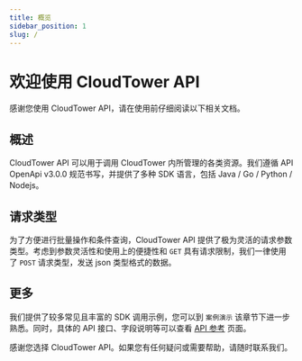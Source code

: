 ```yaml
---
title: 概览
sidebar_position: 1
slug: /
---
```


# 欢迎使用 CloudTower API

感谢您使用 CloudTower API，请在使用前仔细阅读以下相关文档。

## 概述

CloudTower API 可以用于调用 CloudTower 内所管理的各类资源。我们遵循 API OpenApi v3.0.0 规范书写，并提供了多种 SDK 语言，包括 Java / Go / Python / Nodejs。

## 请求类型

为了方便进行批量操作和条件查询，CloudTower API 提供了极为灵活的请求参数类型。考虑到参数灵活性和使用上的便捷性和 `GET` 具有请求限制，我们一律使用了 `POST` 请求类型，发送 json 类型格式的数据。

## 更多

我们提供了较多常见且丰富的 SDK 调用示例，您可以到 `案例演示` 该章节下进一步熟悉。同时，具体的 API 接口、字段说明等可以查看 [API 参考](https://code.smartx.com/api/) 页面。

感谢您选择 CloudTower API。如果您有任何疑问或需要帮助，请随时联系我们。